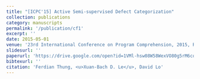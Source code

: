 ```yaml
---
title: "[ICPC'15] Active Semi-supervised Defect Categorization"
collection: publications
category: manuscripts
permalink: '/publication/cf1'
excerpt: ''
date: 2015-05-01
venue: '23rd International Conference on Program Comprehension, 2015, Research Track'
slidesurl: ''
paperurl: 'https://drive.google.com/open?id=1VMl-hsw08W58WexVO80g5rM6cqcr0A-G'
bibtexurl: ''
citation: 'Ferdian Thung, <u>Xuan-Bach D. Le</u>, David Lo'
---
```

